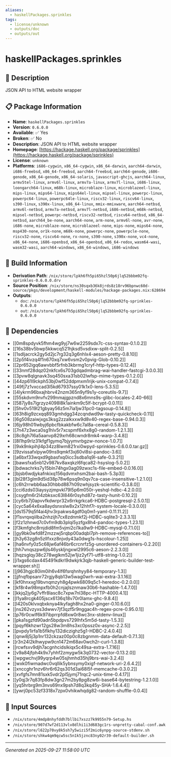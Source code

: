 ```yaml
---
aliases:
  - haskellPackages.sprinkles
tags:
  - license/unknown
  - outputs/doc
  - outputs/out
---
```


# haskellPackages.sprinkles

## 📝 Description

JSON API to HTML website wrapper

## 📋 Package Information

- **Name**: `haskellPackages.sprinkles`
- **Version**: `0.6.0.0`
- **Available**: ✅ Yes
- **Broken**: ✅ No
- **Description**: JSON API to HTML website wrapper
- **Homepage**: [https://hackage.haskell.org/package/sprinkles](https://hackage.haskell.org/package/sprinkles)
- **License**: `unknown`
- **Platforms**: `i686-cygwin`, `x86_64-cygwin`, `x86_64-darwin`, `aarch64-darwin`, `i686-freebsd`, `x86_64-freebsd`, `aarch64-freebsd`, `aarch64-genode`, `i686-genode`, `x86_64-genode`, `x86_64-solaris`, `javascript-ghcjs`, `aarch64-linux`, `armv5tel-linux`, `armv6l-linux`, `armv7a-linux`, `armv7l-linux`, `i686-linux`, `loongarch64-linux`, `m68k-linux`, `microblaze-linux`, `microblazeel-linux`, `mips-linux`, `mips64-linux`, `mips64el-linux`, `mipsel-linux`, `powerpc-linux`, `powerpc64-linux`, `powerpc64le-linux`, `riscv32-linux`, `riscv64-linux`, `s390-linux`, `s390x-linux`, `x86_64-linux`, `mmix-mmixware`, `aarch64-netbsd`, `armv6l-netbsd`, `armv7a-netbsd`, `armv7l-netbsd`, `i686-netbsd`, `m68k-netbsd`, `mipsel-netbsd`, `powerpc-netbsd`, `riscv32-netbsd`, `riscv64-netbsd`, `x86_64-netbsd`, `aarch64_be-none`, `aarch64-none`, `arm-none`, `armv6l-none`, `avr-none`, `i686-none`, `microblaze-none`, `microblazeel-none`, `mips-none`, `mips64-none`, `msp430-none`, `or1k-none`, `m68k-none`, `powerpc-none`, `powerpcle-none`, `riscv32-none`, `riscv64-none`, `rx-none`, `s390-none`, `s390x-none`, `vc4-none`, `x86_64-none`, `i686-openbsd`, `x86_64-openbsd`, `x86_64-redox`, `wasm64-wasi`, `wasm32-wasi`, `aarch64-windows`, `x86_64-windows`, `i686-windows`

## 🔧 Build Information

- **Derivation Path**: `/nix/store/lpkh6fh5pi65hzl50p6jlq52bbbm92fq-sprinkles-0.6.0.0.drv`
- **Source Position**: `/nix/store/ns30sqxb36k8jrds8z18rv96bpnwc60d-source/pkgs/development/haskell-modules/hackage-packages.nix:628694`
- **Outputs**:
  - `doc`:  `/nix/store/lpkh6fh5pi65hzl50p6jlq52bbbm92fq-sprinkles-0.6.0.0`
  - `out`:  `/nix/store/lpkh6fh5pi65hzl50p6jlq52bbbm92fq-sprinkles-0.6.0.0`

## 🔗 Dependencies

- [[0m8spdyvk5fhm4wg9yj7w6w2259sdx7c-css-syntax-0.1.0.2]]
- [[16s38bv5bwp5kkwcq521hjksd5vsdixw-split-0.2.5]]
- [[1sdljacrck2gy5d2jc7rg32q3g6nhlx4-aeson-pretty-0.8.10]]
- [[2p5f4ivzq4f1n670xq7xw6vsm2v0pvig-Glob-0.10.2]]
- [[2pr652igq6awvbbf5rfnb3kbrmg1cryf-http-types-0.12.4]]
- [[33nmf28dqz02nkfcx6s703gdqadmbrag-wai-handler-fastcgi-3.0.0.3]]
- [[3pvw8qlgnavk3sq450sxa31sb02lwfsp-mime-types-0.1.2.0]]
- [[44zp61l9ckph53bj0wf52ddpmxm1rijk-unix-compat-0.7.4]]
- [[49fj7z1vxccad3l5kd67937ssy01k1x0-lens-5.3.5]]
- [[4lykrm96bxajhbrv42nzm365n9yf9s1y-coreutils-9.7]]
- [[55skdvm9nvfv299nmajgpznd8x6mns9s-glibc-locales-2.40-66]]
- [[587jy8s7lgrzyz4098l8k1ainkm9c5lf-bcrypt-0.0.11]]
- [[5hv0v519l21gbyay56z5m7ia1jw31pc0-tagsoup-0.14.8]]
- [[63h8ig9zcxqq893gmhdgg34zcqndwd9w-tasty-quickcheck-0.11]]
- [[6g508zaiwjxgs3ksg2zzalkxxw9d8v40-regex-base-0.94.0.3]]
- [[6jy98h01lwbyj6pbcfbkakbfw6c7al8a-cereal-0.5.8.3]]
- [[7n47z3wca0sg1hlv5r7xcspmf6xhx8g0-random-1.2.1.3]]
- [[8c8gh7l6a5aanvp829xrh68cwndr8mk4-warp-3.4.8]]
- [[8l1hp9rlz31kfgf1gymq7bjyymvrbgzw-nonce-1.0.7]]
- [[9xk9nkpihjl4p34zz8lwm821rxi0wpyd-sprinkles-0.6.0.0.tar.gz]]
- [[9zvissafxlpyw09ns9qmkf3xj60vl8si-pandoc-3.6]]
- [[a6bxf33wqxd9gbasfxq0icc3sdba1q9l-safe-0.3.21]]
- [[bawsfxa5nb12v987kv8axqkzl6fqca82-hsyslog-5.0.2]]
- [[bdwachrks7y15bln74hgx0ag09zwxc1s-file-embed-0.0.16.0]]
- [[bjsb6wdjykafnkixq156qdvmxhsm2bai-bash-5.3p3]]
- [[bl28f3glm9d5id38p78w6psq9n0qv7ca-case-insensitive-1.2.1.0]]
- [[c6h2rrwbb6aa30hbbd887h09zwhjsyzk-scientific-0.3.8.0]]
- [[cci6zds03iaysyzjmpvkl79l5p6m050r-yeshql-hdbc-4.2.0.0]]
- [[csygfm6r2l4zbksxc63l846r0syhd87z-tasty-hunit-0.10.2]]
- [[cy6rb7j0apvvfkdwrpr32x6rrkgrkca6-HDBC-postgresql-2.5.0.1]]
- [[cyc5a64x6xa8aydsnxslw8x2x12hhf7r-system-locale-0.3.0.0]]
- [[ds1579q5f4ai4jhv3rpakws4gdf0q0m1-yaml-0.11.11.2]]
- [[f1svrqxqiilba2nhzijh7cx8zdnmkf2j-HDBC-sqlite3-2.3.3.1]]
- [[f2z1zhnwd7c0vfm9db3plqi5yzfgx8h4-pandoc-types-1.23.1]]
- [[f3kmfghc8rnjdid8fm5vjmi2ci1ka9w9-HDBC-mysql-0.7.1.0]]
- [[gy9bk0wfd8f2mzzwj5rqbp00adqbl7ph-remove-references-to]]
- [[h3y63zg8n5zllfxxz8njvdy43a0dwg1s-hscolour-1.25]]
- [[ha6nvfy0z5c68jw6af46br6crcnrfz5g-unordered-containers-0.2.20]]
- [[hh7vnqszpw6jls46yskljngxwl2995c6-aeson-2.2.3.0]]
- [[hqzsglqy38c278wglkm52jw1jiz2yf71-utf8-string-1.0.2]]
- [[i1xgs6cdax445491kdkrl9dwkjrk3qjb-haskell-generic-builder-test-wrapper.sh]]
- [[j963hgjc80im0ih6v4lf6fsrqhnhyy84-temporary-1.3]]
- [[jjfnqfbpsanr72rgjy8qb13w5wag0wrh-wai-extra-3.1.16]]
- [[kf0hnxxg19bvnqmzyh8g4pwk6809q5c1-heredoc-0.2.0.0]]
- [[kf8r4w98mpxfb0h2cnjajlsznmaw30b6-hashable-1.4.7.0]]
- [[kkjq2jy6g7vffr8lasc8c7xpw7nl38pc-HTTP-4000.4.1]]
- [[l1ya8rcgk405jscx6136q18v70r0lamx-ghc-9.8.4]]
- [[l420s0klvxqbxknya4lkyfagh8hx2na0-ginger-0.10.6.0]]
- [[ns262vzyxs3dwwv7jf3qzf5r9nggac4h-regex-pcre-0.95.0.1]]
- [[p76r0cwlf6k97ibprrpfd8xw0r8wc3nx-stdenv-linux]]
- [[pka1sgzfd90adn5bpdpvs729lhfx5m5d-tasty-1.5.3]]
- [[pqyf6khzwr12gs28w3m8hs3xc0pssz0x-async-2.2.5]]
- [[pvpdy1irfa1b5flkhy132diczighz5g1-HDBC-2.4.0.4]]
- [[qnw8j5j3p1nr132ckzaz00p0c8zbgnmm-data-default-0.7.1.3]]
- [[r3n24l2klhwypw9cn1472m68av0wch2r-curl-1.3.8]]
- [[rcwfsxv9djh7acgnhcidslkiqx5c49sa-extra-1.7.16]]
- [[v9a84jfph4k9x7yhhf2zmygw5k3q0732-vector-0.13.2.0]]
- [[wpgwchvj99yqrp4w05sjhmhd35hj9brs-wai-3.2.4]]
- [[wxk0fiwmadwc0vqllik5ybnsymy0xigf-network-uri-2.6.4.2]]
- [[xnccghr1nzv6hr6r62qs301d3ai68l5f-memcache-0.3.0.2]]
- [[xvfgfs7mn81sxk5vdr2pl5jymj71rqc2-unix-time-0.4.17]]
- [[y0qj3r7q83fp8dw3gn27m2by8pg8zw6i-base64-bytestring-1.2.1.0]]
- [[yq5hrbrg9m3nvs69nx9psh7d8q3kq45y-SHA-1.6.4.4]]
- [[ywrj0pc53zf3318x7zpx0vhikwhqdg82-random-shuffle-0.0.4]]

## 📁 Input Sources

- `/nix/store/4mdp8nhyfddh7bllbi7xszz7k9955n79-Setup.hs`
- `/nix/store/907d7wf2d113vlv8dlhi1i3d683gc1rs-unpretty-cabal-conf.awk`
- `/nix/store/l622p70vy8k5sh7y5wizi5f2mic6ynpg-source-stdenv.sh`
- `/nix/store/shkw4qm9qcw5sc5n1k5jznc83ny02r39-default-builder.sh`

---
*Generated on 2025-09-27 11:58:00 UTC*
